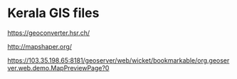 # Kerala GIS files

https://geoconverter.hsr.ch/

http://mapshaper.org/

https://103.35.198.65:8181/geoserver/web/wicket/bookmarkable/org.geoserver.web.demo.MapPreviewPage?0
